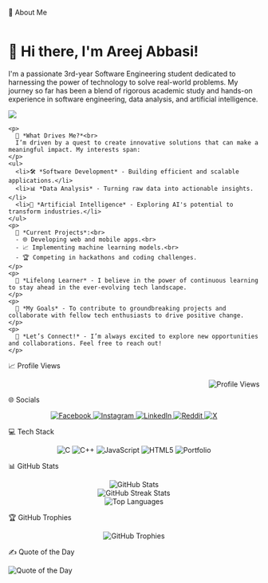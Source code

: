 🌟 About Me
<div style="display: flex; align-items: center; justify-content: space-between;">
  <div>
    <h1>👋 Hi there, I'm Areej Abbasi!</h1>
    <p>
      I'm a passionate 3rd-year Software Engineering student dedicated to harnessing the power of technology to solve real-world problems. My journey so far has been a blend of rigorous academic study and hands-on experience in software engineering, data analysis, and artificial intelligence.
    </p>
    
<img tab-index="-1" src="https://th.bing.com/th/id/R.91b513350e4fc3e7ac634fbcca36fc25?rik=T9T153eBN0nAyw&amp;pid=ImgRaw&amp;r=0" data-bm="8">

    
    <p>
      🌟 *What Drives Me?*<br>
      I’m driven by a quest to create innovative solutions that can make a meaningful impact. My interests span:
    </p>
    <ul>
      <li>🛠️ *Software Development* - Building efficient and scalable applications.</li>
      <li>📊 *Data Analysis* - Turning raw data into actionable insights.</li>
      <li>🤖 *Artificial Intelligence* - Exploring AI's potential to transform industries.</li>
    </ul>
    <p>
      🚀 *Current Projects*:<br>
      - 🌐 Developing web and mobile apps.<br>
      - 📈 Implementing machine learning models.<br>
      - 🏆 Competing in hackathons and coding challenges.
    </p>
    <p>
      🌱 *Lifelong Learner* - I believe in the power of continuous learning to stay ahead in the ever-evolving tech landscape.
    </p>
    <p>
      🎯 *My Goals* - To contribute to groundbreaking projects and collaborate with fellow tech enthusiasts to drive positive change.
    </p>
    <p>
      🌟 *Let’s Connect!* - I’m always excited to explore new opportunities and collaborations. Feel free to reach out!
    </p>
  </div>
</div>
📈 Profile Views
<p align="right">
  <img src="https://komarev.com/ghpvc/?username=areeejabbasii&style=flat-square&color=red" alt="Profile Views"/>
</p>
🌐 Socials
<p align="center">
  <a href="https://www.facebook.com/profile.php?id=61563976922947">
    <img src="https://img.shields.io/badge/Facebook-%231877F2.svg?logo=Facebook&logoColor=white" alt="Facebook"/>
  </a>
  <a href="https://www.instagram.com/areejabbasii/">
    <img src="https://img.shields.io/badge/Instagram-%23E4405F.svg?logo=Instagram&logoColor=white" alt="Instagram"/>
  </a>
  <a href="http://www.linkedin.com/in/areej-abbasi-b04418321">
    <img src="https://img.shields.io/badge/LinkedIn-%230077B5.svg?logo=linkedin&logoColor=white" alt="LinkedIn"/>
  </a>
  <a href="https://www.reddit.com/user/DifficultInjury8135/?utm_source=share">
    <img src="https://img.shields.io/badge/Reddit-%23FF4500.svg?logo=Reddit&logoColor=white" alt="Reddit"/>
  </a>
  <a href="https://x.com/areejabbasii534">
    <img src="https://img.shields.io/badge/X-black.svg?logo=X&logoColor=white" alt="X"/>
  </a>
</p>
💻 Tech Stack
<p align="center">
  <img src="https://img.shields.io/badge/c-%2300599C.svg?style=for-the-badge&logo=c&logoColor=white" alt="C"/>                                                                                                                                                                                                       
  <img src="https://img.shields.io/badge/c++-%2300599C.svg?style=for-the-badge&logo=c%2B%2B&logoColor=white" alt="C++"/>
  <img src="https://img.shields.io/badge/javascript-%23323330.svg?style=for-the-badge&logo=javascript&logoColor=%23F7DF1E" alt="JavaScript"/>
  <img src="https://img.shields.io/badge/html5-%23E34F26.svg?style=for-the-badge&logo=html5&logoColor=white" alt="HTML5"/>
  <img src="https://img.shields.io/badge/Portfolio-%23000000.svg?style=for-the-badge&logo=firefox&logoColor=#FF7139" alt="Portfolio"/>
</p>
📊 GitHub Stats
<p align="center">
  <img src="https://github-readme-stats.vercel.app/api?username=areeejabbasii&theme=radical&hide_border=true&include_all_commits=true&count_private=true" alt="GitHub Stats"/><br/>
  <img src="https://github-readme-streak-stats.herokuapp.com/?user=areeejabbasii&theme=radical&hide_border=true" alt="GitHub Streak Stats"/><br/>
  <img src="https://github-readme-stats.vercel.app/api/top-langs/?username=areeejabbasii&theme=radical&hide_border=true&include_all_commits=true&count_private=true&layout=compact" alt="Top Languages"/>
</p>
🏆 GitHub Trophies
<p align="center">
  <img src="https://github-profile-trophy.vercel.app/?username=areeejabbasii&theme=radical&no-frame=true&no-bg=false&margin-w=4" alt="GitHub Trophies"/>
</p>

✍️ Quote of the Day
<p align="left">
  <img src="https://quotes-github-readme.vercel.app/api?type=horizontal&theme=radical" alt="Quote of the Day"/>
</p>
